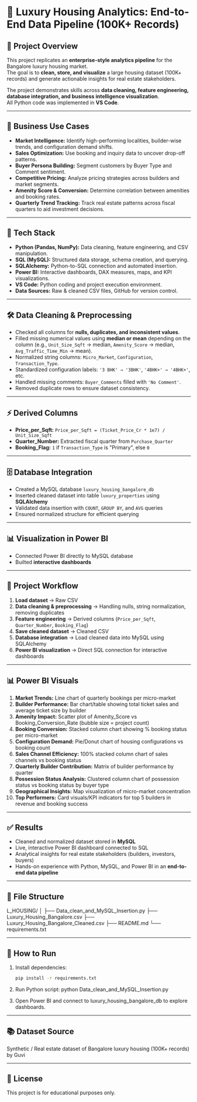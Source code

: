 # 🏡 Luxury Housing Analytics: End-to-End Data Pipeline (100K+ Records)

## 📌 Project Overview
This project replicates an **enterprise-style analytics pipeline** for the Bangalore luxury housing market.  
The goal is to **clean, store, and visualize** a large housing dataset (100K+ records) and generate actionable insights for real estate stakeholders.  

The project demonstrates skills across **data cleaning, feature engineering, database integration, and business intelligence visualization**.  
All Python code was implemented in **VS Code**.  

---

## 🧩 Business Use Cases
- **Market Intelligence:** Identify high-performing localities, builder-wise trends, and configuration demand shifts.  
- **Sales Optimization:** Use booking and inquiry data to uncover drop-off patterns.  
- **Buyer Persona Building:** Segment customers by Buyer Type and Comment sentiment.  
- **Competitive Pricing:** Analyze pricing strategies across builders and market segments.  
- **Amenity Score & Conversion:** Determine correlation between amenities and booking rates.  
- **Quarterly Trend Tracking:** Track real estate patterns across fiscal quarters to aid investment decisions.

---

## 🔧 Tech Stack
- **Python (Pandas, NumPy):** Data cleaning, feature engineering, and CSV manipulation.  
- **SQL (MySQL):** Structured data storage, schema creation, and querying.  
- **SQLAlchemy:** Python-to-SQL connection and automated insertion.  
- **Power BI:** Interactive dashboards, DAX measures, maps, and KPI visualizations.  
- **VS Code:** Python coding and project execution environment.  
- **Data Sources:** Raw & cleaned CSV files, GitHub for version control.  

---

## 🛠 Data Cleaning & Preprocessing
- Checked all columns for **nulls, duplicates, and inconsistent values**.  
- Filled missing numerical values using **median or mean** depending on the column (e.g., `Unit_Size_Sqft` → median, `Amenity_Score` → median, `Avg_Traffic_Time_Min` → mean).  
- Normalized string columns: `Micro_Market`, `Configuration`, `Transaction_Type`.  
- Standardized configuration labels: `'3 BHK' → '3BHK'`, `'4BHK+' → '4BHK+'`, etc.  
- Handled missing comments: `Buyer_Comments` filled with `'No Comment'`.  
- Removed duplicate rows to ensure dataset consistency.  

---

## ⚡ Derived Columns
- **Price_per_Sqft:** `Price_per_Sqft = (Ticket_Price_Cr * 1e7) / Unit_Size_Sqft`  
- **Quarter_Number:** Extracted fiscal quarter from `Purchase_Quarter`  
- **Booking_Flag:** `1` if `Transaction_Type` is "Primary", else `0`  

---

## 🗄 Database Integration
- Created a MySQL database `luxury_housing_bangalore_db`  
- Inserted cleaned dataset into table `luxury_properties` using **SQLAlchemy**  
- Validated data insertion with `COUNT`, `GROUP BY`, and `AVG` queries  
- Ensured normalized structure for efficient querying  

---

## 📊 Visualization in Power BI
- Connected Power BI directly to MySQL database  
- Builted **interactive dashboards**

---

## 📂 Project Workflow
1. **Load dataset** → Raw CSV  
2. **Data cleaning & preprocessing** → Handling nulls, string normalization, removing duplicates  
3. **Feature engineering** → Derived columns (`Price_per_Sqft`, `Quarter_Number`, `Booking_Flag`)  
4. **Save cleaned dataset** → Cleaned CSV  
5. **Database integration** → Load cleaned data into MySQL using SQLAlchemy  
6. **Power BI visualization** → Direct SQL connection for interactive dashboards  

---

## 📊 Power BI Visuals
1. **Market Trends:** Line chart of quarterly bookings per micro-market  
2. **Builder Performance:** Bar chart/table showing total ticket sales and average ticket size by builder  
3. **Amenity Impact:** Scatter plot of Amenity_Score vs Booking_Conversion_Rate (bubble size = project count)  
4. **Booking Conversion:** Stacked column chart showing % booking status per micro-market  
5. **Configuration Demand:** Pie/Donut chart of housing configurations vs booking count  
6. **Sales Channel Efficiency:** 100% stacked column chart of sales channels vs booking status  
7. **Quarterly Builder Contribution:** Matrix of builder performance by quarter  
8. **Possession Status Analysis:** Clustered column chart of possession status vs booking status by buyer type  
9. **Geographical Insights:** Map visualization of micro-market concentration  
10. **Top Performers:** Card visuals/KPI indicators for top 5 builders in revenue and booking success  

---

## ✅ Results
- Cleaned and normalized dataset stored in **MySQL**  
- Live, interactive Power BI dashboard connected to SQL  
- Analytical insights for real estate stakeholders (builders, investors, buyers)  
- Hands-on experience with Python, MySQL, and Power BI in an **end-to-end data pipeline**  

---

## 📂 File Structure
L_HOUSING/
│
├── Data_clean_and_MySQL_Insertion.py
├── Luxury_Housing_Bangalore.csv
├── Luxury_Housing_Bangalore_Cleaned.csv
├── README.md
└── requirements.txt


---

## 📌 How to Run
1. Install dependencies:  
   ```bash
   pip install -r requirements.txt

2. Run Python script: python Data_clean_and_MySQL_Insertion.py


3. Open Power BI and connect to luxury_housing_bangalore_db to explore dashboards.

---

## 📚 Dataset Source

Synthetic / Real estate dataset of Bangalore luxury housing (100K+ records) by Guvi

---

## 📜 License
This project is for educational purposes only.